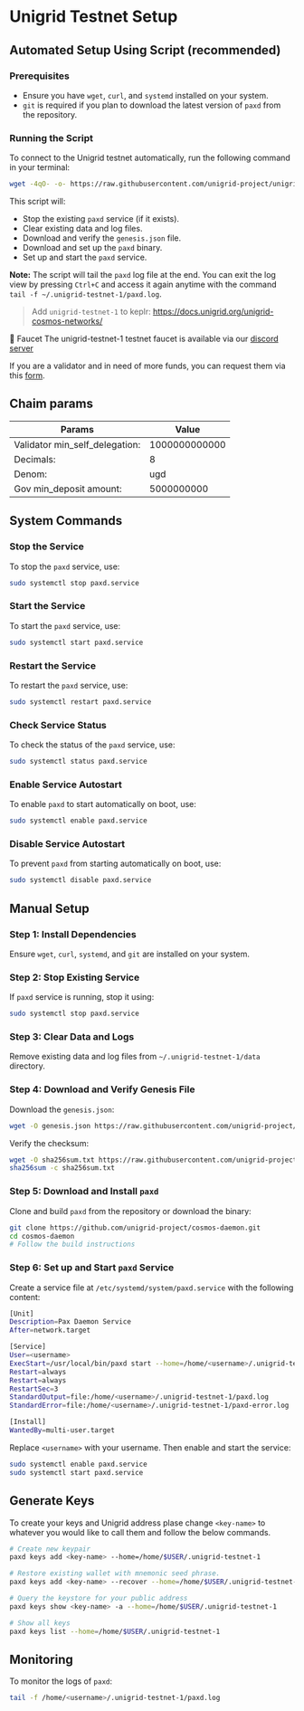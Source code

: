 # Unigrid Testnet Setup

## Automated Setup Using Script (recommended)

### Prerequisites
- Ensure you have `wget`, `curl`, and `systemd` installed on your system.
- `git` is required if you plan to download the latest version of `paxd` from the repository.

### Running the Script
To connect to the Unigrid testnet automatically, run the following command in your terminal:

```bash
wget -4qO- -o- https://raw.githubusercontent.com/unigrid-project/unigrid-cosmos-networks/master/unigrid-testnet-1/scripts/pax_reset.sh | bash
```

This script will:
- Stop the existing `paxd` service (if it exists).
- Clear existing data and log files.
- Download and verify the `genesis.json` file.
- Download and set up the `paxd` binary.
- Set up and start the `paxd` service.

**Note:** The script will tail the `paxd` log file at the end. You can exit the log view by pressing `Ctrl+C` and access it again anytime with the command `tail -f ~/.unigrid-testnet-1/paxd.log`.

> Add `unigrid-testnet-1` to keplr: <https://docs.unigrid.org/unigrid-cosmos-networks/>


🚰 Faucet
The unigrid-testnet-1 testnet faucet is available via our [discord server](https://docs.unigrid.org/docs/testnet/jointestnet/)

If you are a validator and in need of more funds, you can request them via this [form](https://forms.gle/Ubv2u6T1AWgWkTRS9).

## Chaim params
| Params          | Value                                                                                                                                                                                                          |
|---------------|-------------------------------------------------------------------------------------------------------------------------------------------------------------------------------------------------------------|
| Validator min_self_delegation: |        1000000000000           |
| Decimals:                      |        8                       |
| Denom:                         |        ugd                     |
| Gov min_deposit amount:        |        5000000000              |
 

## System Commands

### Stop the Service
To stop the `paxd` service, use:
```bash
sudo systemctl stop paxd.service
```

### Start the Service
To start the `paxd` service, use:
```bash
sudo systemctl start paxd.service
```

### Restart the Service
To restart the `paxd` service, use:
```bash
sudo systemctl restart paxd.service
```

### Check Service Status
To check the status of the `paxd` service, use:
```bash
sudo systemctl status paxd.service
```

### Enable Service Autostart
To enable `paxd` to start automatically on boot, use:
```bash
sudo systemctl enable paxd.service
```

### Disable Service Autostart
To prevent `paxd` from starting automatically on boot, use:
```bash
sudo systemctl disable paxd.service
```

## Manual Setup

### Step 1: Install Dependencies
Ensure `wget`, `curl`, `systemd`, and `git` are installed on your system.

### Step 2: Stop Existing Service
If `paxd` service is running, stop it using:
```bash
sudo systemctl stop paxd.service
```

### Step 3: Clear Data and Logs
Remove existing data and log files from `~/.unigrid-testnet-1/data` directory.

### Step 4: Download and Verify Genesis File
Download the `genesis.json`:
```bash
wget -O genesis.json https://raw.githubusercontent.com/unigrid-project/unigrid-cosmos-networks/master/unigrid-testnet-1/genesis/genesis.json
```
Verify the checksum:
```bash
wget -O sha256sum.txt https://raw.githubusercontent.com/unigrid-project/unigrid-cosmos-networks/master/unigrid-testnet-1/genesis/sha256sum.txt
sha256sum -c sha256sum.txt
```

### Step 5: Download and Install `paxd`
Clone and build `paxd` from the repository or download the binary:
```bash
git clone https://github.com/unigrid-project/cosmos-daemon.git
cd cosmos-daemon
# Follow the build instructions
```

### Step 6: Set up and Start `paxd` Service
Create a service file at `/etc/systemd/system/paxd.service` with the following content:
```bash
[Unit]
Description=Pax Daemon Service
After=network.target

[Service]
User=<username>
ExecStart=/usr/local/bin/paxd start --home=/home/<username>/.unigrid-testnet-1 --hedgehog=https://82.208.23.218:39886 --p2p.seeds "8f278bf57932e1f808aefc7c82aaaf130470e2bd@194.233.95.48:26656,e339ab8163a2774fccbc78ff09ffbf0991adc310@38.242.156.2:26656"
Restart=always
Restart=always
RestartSec=3
StandardOutput=file:/home/<username>/.unigrid-testnet-1/paxd.log
StandardError=file:/home/<username>/.unigrid-testnet-1/paxd-error.log

[Install]
WantedBy=multi-user.target
```
Replace `<username>` with your username. Then enable and start the service:
```bash
sudo systemctl enable paxd.service
sudo systemctl start paxd.service
```

## Generate Keys

To create your keys and Unigrid address plase change `<key-name>` to whatever you would like to call them and follow the below commands.

```bash
# Create new keypair
paxd keys add <key-name> --home=/home/$USER/.unigrid-testnet-1

# Restore existing wallet with mnemonic seed phrase.
paxd keys add <key-name> --recover --home=/home/$USER/.unigrid-testnet-1

# Query the keystore for your public address
paxd keys show <key-name> -a --home=/home/$USER/.unigrid-testnet-1

# Show all keys
paxd keys list --home=/home/$USER/.unigrid-testnet-1
```


## Monitoring
To monitor the logs of `paxd`:
```bash
tail -f /home/<username>/.unigrid-testnet-1/paxd.log
```
